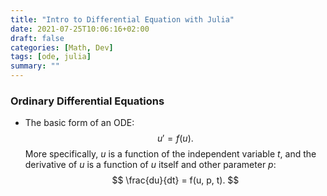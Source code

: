 ```yaml
---
title: "Intro to Differential Equation with Julia"
date: 2021-07-25T10:06:16+02:00
draft: false
categories: [Math, Dev]
tags: [ode, julia]
summary: ""
---
```



### Ordinary Differential Equations

+ The basic form of an ODE:
$$
    u' = f(u).
$$
More specifically, $u$ is a function of the independent variable $t$, and the derivative of $u$ is a function of $u$ itself and other parameter $p$:
$$
    \frac{du}{dt} = f(u, p, t).
$$
